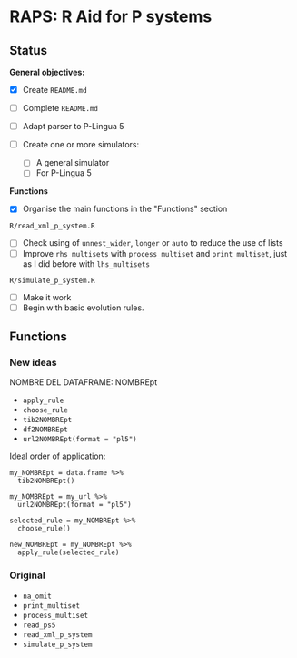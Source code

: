 # RAPS: R Aid for P systems

## Status
**General objectives:**
- [x] Create `README.md`
- [ ] Complete `README.md`


- [ ] Adapt parser to P-Lingua 5
- [ ] Create one or more simulators:
  - [ ] A general simulator
  - [ ] For P-Lingua 5

**Functions**
- [x] Organise the main functions in the "Functions" section

`R/read_xml_p_system.R`
- [ ] Check using of `unnest_wider`, `longer` or `auto` to reduce the use of lists
- [ ] Improve `rhs_multisets` with `process_multiset` and `print_multiset`, just as I did before with `lhs_multisets`

`R/simulate_p_system.R`
- [ ]  Make it work
  - [ ] Begin with basic evolution rules.
  
## Functions

### New ideas
NOMBRE DEL DATAFRAME: NOMBREpt

* `apply_rule`
* `choose_rule`
* `tib2NOMBREpt`
* `df2NOMBREpt`
* `url2NOMBREpt(format = "pl5")`

Ideal order of application:
```{r}
my_NOMBREpt = data.frame %>%
  tib2NOMBREpt()
  
my_NOMBREpt = my_url %>%
  url2NOMBREpt(format = "pl5")
  
selected_rule = my_NOMBREpt %>%
  choose_rule()
  
new_NOMBREpt = my_NOMBREpt %>%
  apply_rule(selected_rule)
```

### Original
* `na_omit`
* `print_multiset`
* `process_multiset`
* `read_ps5`
* `read_xml_p_system`
* `simulate_p_system`
